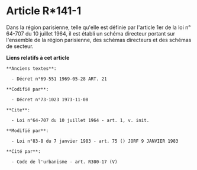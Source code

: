 # Article R*141-1

Dans la région parisienne, telle qu'elle est définie par l'article 1er de la loi n° 64-707 du 10 juillet 1964, il est établi
un schéma directeur portant sur l'ensemble de la région parisienne, des schémas directeurs et des schémas de secteur.

**Liens relatifs à cet article**

	**Anciens textes**:

	  - Décret n°69-551 1969-05-28 ART. 21

	**Codifié par**:

	  - Décret n°73-1023 1973-11-08

	**Cite**:

	  - Loi n°64-707 du 10 juillet 1964 - art. 1, v. init.

	**Modifié par**:

	  - Loi n°83-8 du 7 janvier 1983 - art. 75 () JORF 9 JANVIER 1983

	**Cité par**:

	  - Code de l'urbanisme - art. R300-17 (V)

